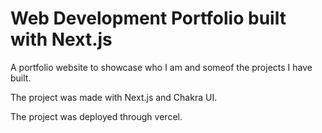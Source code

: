 # Web Development Portfolio built with Next.js

A portfolio website to showcase who I am and someof the projects I have built.

The project was made with Next.js and Chakra UI.

The project was deployed through vercel.
